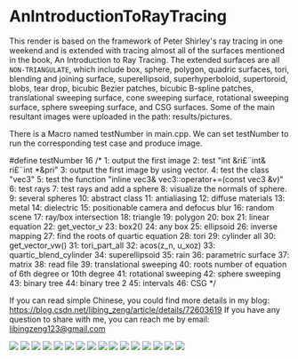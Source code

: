 # AnIntroductionToRayTracing
This render is based on the framework of Peter Shirley's ray tracing in one weekend and is extended with tracing almost all of the surfaces mentioned in the book, An Introduction to Ray Tracing. The extended surfaces are all `NON-TRIANGULATE`, which include box, sphere, polygon, quadric surfaces, tori, blending and joining surface, superellipsoid, superhyperboloid, supertoroid, blobs, tear drop, bicubic Bezier patches, bicubic B-spline patches, translational sweeping surface, cone sweeping surface, rotational sweeping surface, sphere sweeping surface, and CSG surfaces.
Some of the main resultant images were uploaded in the path: results/pictures.


There is a Macro named testNumber in main.cpp.
We can set testNumber to run the corresponding test case and produce image.

#define testNumber 16
/*
1: output the first image
2: test "int &ri£¨int& ri£¨int *&pri"
3: output the first image by using vector.
4: test the class "vec3"
5: test the function "inline vec3& vec3::operator+=(const vec3 &v)"
6: test rays
7: test rays and add a sphere
8: visualize the normals of sphere.
9: several spheres
10: abstract class
11: antialiasing
12: diffuse materials
13: metal
14: dielectric
15: positionable camera and defocus blur
16: random scene
17: ray/box intersection
18: triangle
19: polygon
20: box
21: linear equation
22: get_vector_v
23: box2()
24: any box
25: ellipsoid
26: inverse mapping
27: find the roots of quartic equation
28: tori
29: cylinder all
30: get_vector_vw()
31: tori_part_all
32: acos(z_n, u_xoz)
33: quartic_blend_cylinder
34: superellipsoid
35: rain
36: parametric surface
37: matrix
38: read file
39: translational sweeping
40: roots number of equation of 6th degree or 10th degree
41: rotational sweeping
42: sphere sweeping
43: binary tree
44: binary tree 2
45: intervals
46: CSG
*/


If you can read simple Chinese, you could find more details in my blog: https://blog.csdn.net/libing_zeng/article/details/72603619
If you have any question to share with me, you can reach me by email: libingzeng123@gmail.com

![](https://github.com/libingzeng/AnIntroductionToRayTracing/blob/master/results/pictures/1.1-positionable%20%20camera.jpg)
![](https://github.com/libingzeng/AnIntroductionToRayTracing/blob/master/results/pictures/1.2-final%2Cimage_100%2Csamples%2Cper%2Cpixel.jpg)
![](https://github.com/libingzeng/AnIntroductionToRayTracing/blob/master/results/pictures/2.1%20Box%2C%20sphere%2C%20polygon%2C%20quadric%20surfaces.jpg)
![](https://github.com/libingzeng/AnIntroductionToRayTracing/blob/master/results/pictures/2.2%20Tori%2C%20blending%20and%20joining%20surface.jpg)
![](https://github.com/libingzeng/AnIntroductionToRayTracing/blob/master/results/pictures/2.3.1%20superellipsoid.jpg)
![](https://github.com/libingzeng/AnIntroductionToRayTracing/blob/master/results/pictures/2.3.2%20superhyperboloid.jpg)
![](https://github.com/libingzeng/AnIntroductionToRayTracing/blob/master/results/pictures/2.3.3%20supertoroid.jpg)
![](https://github.com/libingzeng/AnIntroductionToRayTracing/blob/master/results/pictures/2.4%20Blobs.jpg)
![](https://github.com/libingzeng/AnIntroductionToRayTracing/blob/master/results/pictures/2.5%20Tear%20drops.jpg)
![](https://github.com/libingzeng/AnIntroductionToRayTracing/blob/master/results/pictures/2.6%20bicubic%20Bezier%20patches%2C%20bicubic%20B-spline%20patches.jpg)
![](https://github.com/libingzeng/AnIntroductionToRayTracing/blob/master/results/pictures/2.7%262.8%20Sweeping%20surface.jpg)
![](https://github.com/libingzeng/AnIntroductionToRayTracing/blob/master/results/pictures/2.9%20CSG%20surfaces.jpg)
![](https://github.com/libingzeng/AnIntroductionToRayTracing/blob/master/results/pictures/big%2Cimages1-boxes_spheres_plygons.jpg)
![](https://github.com/libingzeng/AnIntroductionToRayTracing/blob/master/results/pictures/big%2Cimages2-boxes.jpg)
![](https://github.com/libingzeng/AnIntroductionToRayTracing/blob/master/results/pictures/big%2Cimages3-tori_parts%2Cof%2Ctoris.jpghttps://github.com/libingzeng/AnIntroductionToRayTracing/blob/master/results/pictures/big%2Cimages4-quadric_surfaces.jpg)
![](https://github.com/libingzeng/AnIntroductionToRayTracing/blob/master/results/pictures/big%2Cimages4-quadric_surfaces.jpg)

